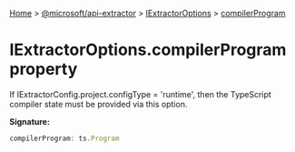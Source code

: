 [Home](./index) &gt; [@microsoft/api-extractor](api-extractor.md) &gt; [IExtractorOptions](api-extractor.iextractoroptions.md) &gt; [compilerProgram](api-extractor.iextractoroptions.compilerprogram.md)

# IExtractorOptions.compilerProgram property

If IExtractorConfig.project.configType = 'runtime', then the TypeScript compiler state must be provided via this option.

**Signature:**
```javascript
compilerProgram: ts.Program
```
